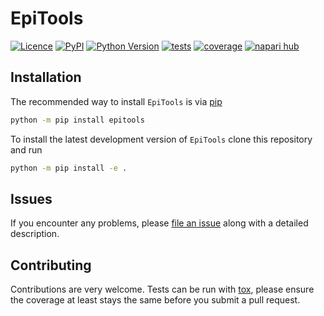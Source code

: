 # EpiTools

[![Licence](https://img.shields.io/pypi/l/epitools.svg?color=green)](https://raw.githubusercontent.com/epitools/epitools/main/LICENCE.md)
[![PyPI](https://img.shields.io/pypi/v/epitools.svg?color=green)](https://pypi.org/project/epitools)
[![Python Version](https://img.shields.io/pypi/pyversions/epitools.svg?color=green)](https://python.org)
[![tests](https://github.com/epitools/epitools/actions/workflows/test.yml/badge.svg)](https://github.com/epitools/epitools/actions/workflows/test.yml)
[![coverage](https://coveralls.io/repos/github/epitools/epitools/badge.svg?branch=main)](https://coveralls.io/github/epitools/epitools?branch=main)
[![napari hub](https://img.shields.io/endpoint?url=https://api.napari-hub.org/shields/epitools)](https://napari-hub.org/plugins/epitools)

## Installation

The recommended way to install `EpiTools` is via
[pip](https://pypi.org/project/pip)

```sh
python -m pip install epitools
```

To install the latest development version of `EpiTools` clone this repository
and run

```sh
python -m pip install -e .
```

## Issues

If you encounter any problems, please
[file an issue](https://github.com/epitools/epitools/issues) along with a
detailed description.

## Contributing

Contributions are very welcome. Tests can be run with [tox](https://tox.wiki),
please ensure the coverage at least stays the same before you submit a pull request.
